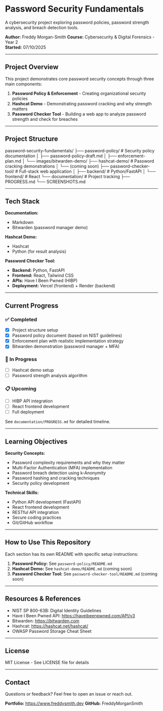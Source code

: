 # Password Security Fundamentals

A cybersecurity project exploring password policies, password strength analysis, and breach detection tools.

**Author:** Freddy Morgan-Smith 
**Course:** Cybersecurity & Digital Forensics - Year 2  
**Started:** 07/10/2025

---

## Project Overview

This project demonstrates core password security concepts through three main components:

1. **Password Policy & Enforcement** - Creating organizational security policies
2. **Hashcat Demo** - Demonstrating password cracking and why strength matters
3. **Password Checker Tool** - Building a web app to analyze password strength and check for breaches

---

## Project Structure
password-security-fundamentals/
├── password-policy/              # Security policy documentation
│   ├── password-policy-draft.md
│   ├── enforcement-plan.md
│   └── images/bitwarden-demo/
├── hashcat-demo/                 # Password cracking demonstrations
│   └── (coming soon)
├── password-checker-tool/        # Full-stack web application
│   ├── backend/                  # Python/FastAPI
│   └── frontend/                 # React
└── documentation/                # Project tracking
├── PROGRESS.md
└── SCREENSHOTS.md

---

## Tech Stack

**Documentation:**
- Markdown
- Bitwarden (password manager demo)

**Hashcat Demo:**
- Hashcat
- Python (for result analysis)

**Password Checker Tool:**
- **Backend:** Python, FastAPI
- **Frontend:** React, Tailwind CSS
- **APIs:** Have I Been Pwned (HIBP)
- **Deployment:** Vercel (frontend) + Render (backend)

---

## Current Progress

### ✅ Completed
- [x] Project structure setup
- [x] Password policy document (based on NIST guidelines)
- [x] Enforcement plan with realistic implementation strategy
- [x] Bitwarden demonstration (password manager + MFA)

### 🔄 In Progress
- [ ] Hashcat demo setup
- [ ] Password strength analysis algorithm

### 📋 Upcoming
- [ ] HIBP API integration
- [ ] React frontend development
- [ ] Full deployment

See `documentation/PROGRESS.md` for detailed timeline.

---

## Learning Objectives

**Security Concepts:**
- Password complexity requirements and why they matter
- Multi-Factor Authentication (MFA) implementation
- Password breach detection using k-Anonymity
- Password hashing and cracking techniques
- Security policy development

**Technical Skills:**
- Python API development (FastAPI)
- React frontend development
- RESTful API integration
- Secure coding practices
- Git/GitHub workflow

---

## How to Use This Repository

Each section has its own README with specific setup instructions:

1. **Password Policy:** See `password-policy/README.md`
2. **Hashcat Demo:** See `hashcat-demo/README.md` (coming soon)
3. **Password Checker Tool:** See `password-checker-tool/README.md` (coming soon)

---

## Resources & References

- NIST SP 800-63B: Digital Identity Guidelines
- Have I Been Pwned API: https://haveibeenpwned.com/API/v3
- Bitwarden: https://bitwarden.com
- Hashcat: https://hashcat.net/hashcat/
- OWASP Password Storage Cheat Sheet

---

## License

MIT License - See LICENSE file for details

---

## Contact

Questions or feedback? Feel free to open an issue or reach out.

**Portfolio:** https://www.freddysmith.dev 
**GitHub:** FreddyMorganSmith
